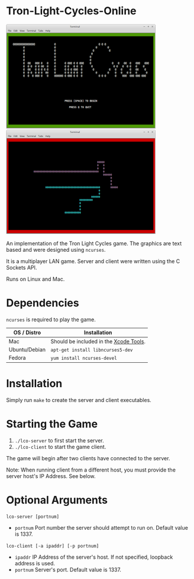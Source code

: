 # Tron-Light-Cycles-Online

![Menu](img/lco_menu.png) ![Game](img/lco_gameplay.png)

An implementation of the Tron Light Cycles game.
The graphics are text based and were designed using `ncurses`.

It is a multiplayer LAN game.
Server and client were written using the C Sockets API.

Runs on Linux and Mac.

# Dependencies

`ncurses` is required to play the game.

| OS / Distro    | Installation                          |
| -------------- | ------------------------------------- |
| Mac            | Should be included in the [Xcode Tools](https://developer.apple.com/library/mac/documentation/Darwin/Reference/ManPages/man3/ncurses.3x.html).|
| Ubuntu/Debian  | `apt-get install libncurses5-dev`     |
| Fedora         | `yum install ncurses-devel`           |

#  Installation

Simply run `make` to create the server and client executables.

# Starting the Game

1. `./lco-server` to first start the server.
2. `./lco-client` to start the game client.

The game will begin after two clients have connected to the server.

Note: When running client from a different host, you must provide the server host's IP Address. See below.

# Optional Arguments

`lco-server [portnum]`

- `portnum` Port number the server should attempt to run on. Default value is 1337.

`lco-client [-a ipaddr] [-p portnum]`

- `ipaddr` IP Address of the server's host. If not specified, loopback address is used.
- `portnum` Server's port. Default value is 1337.

